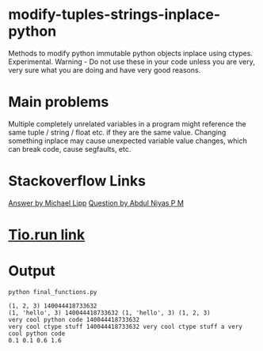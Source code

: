 # modify-tuples-strings-inplace-python
Methods to modify python immutable python objects inplace using ctypes. Experimental. Warning - Do not use these in your code unless you are very, very sure what you are doing and have very good reasons.

# Main problems
Multiple completely unrelated variables in a program might reference the same tuple / string / float etc. if they are the same value. Changing something inplace may cause unexpected variable value changes, which can break code, cause segfaults, etc.

# Stackoverflow Links
[Answer by Michael Lipp](https://stackoverflow.com/questions/3463746/in-place-string-modifications-in-python)
[Question by Abdul Niyas P M](https://stackoverflow.com/questions/74405180/why-cpython-exposes-pytuple-setitem-as-c-api-if-tuple-is-immutable-by-design)

# [Tio.run link](https://tio.run/##nVVNb9swDL3nVxDuYfbqBc26XQKkWNHlUGBAizQ77CSotuxosyVDVrpmw357Rn3YsZO4zeaDI4vk4yP1GFUbvZLicrtNClrXUMqUZxui11XBpiPAJ1OyhERvKlYDLyupNCSkkCKP8bfmvxjRMVQbIh@/s8QuDSCt@MiGt5/j@83SoJIHpm81K8dU5Q51BmEn/gho5KBSlgEhgv0kJEyKOgZkOQVLNQaePk@BCwxDhydaRPDuCjplmOcMlt/u5zBfLO4WD@0uz8DwCNE5Al6DkHo/0DyK8prBEj3nSkkVZsFv9PrTRFAXE0RdXCRljVxguMhZWDBh80THsG9Fyp5bcIy14BQeaYoIaINMKrBZO2nO4Ppm@fX6C9zcfZ63u9ifcbf15FYkC5aFvjmtH4Jhj/EIXIBvuOXY@iiWMcVEwkglscNMeXcng7ERCKFpqlhdhzx19bXBUvGcC1oQREnkWmgMPgAcI6c1G07o7Bg5GSywp63QlWVV0QriBPgDsp0YvVbCtGs06k1KrRUX@eColKws5RPbmetNa8uZNlKXmZO3zLKamfa0@2EQoIyx6AH5s2c9BSQQ44sqvdN/a7FTgL8nzwAGtkOAcdgRZ/CgXdvL4xHk6CWkANcgwGlfl0zouj8hZiBa7HNXB1zZbbv3ypwEN1S8wU5KwCYj1RUzobleYTftl8t@0rj4o7IS9nTMtj8Wz81Iqkt45xH3aokOlIO7e9LJCkn1PyhHq3WiG3NFkx//qSqbN7yIjLYMZwMVBp/SIAbcHBCbLNIp2EirML@2@urU0dUSRrRysS5dMfUtJ0rJoRxTkiGaUk2bP7JdRSbX0DFbhv0zbIDa07Rfh8eJoaMRtz2iJSMEZjMICCkpF4QErh77Kv1lam65SQzvY7h0YBUKU4eN2eqq@fDpundxxxFRghUrChm8DhTvkuLyrbuEJvGHKPY5Go5@SrEInKMNJFIW/urGdcqCfibn/QJn59B1nVwgbatwFPI6y/bJH4OMh9iggUKARzdg79fmZIOXx3jS5ejGoLGj9seTPU7egHHxDuccHT/aTbeMRtvtXw)

# Output
```
python final_functions.py
```
```
(1, 2, 3) 140044418733632
(1, 'hello', 3) 140044418733632 (1, 'hello', 3) (1, 2, 3)
very cool python code 140044418733632
very cool ctype stuff 140044418733632 very cool ctype stuff a very cool python code
0.1 0.1 0.6 1.6
```
